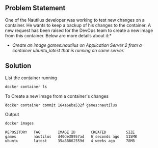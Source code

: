 ## Problem Statement

One of the Nautilus developer was working to test new changes on a container. He wants to keep a backup of his changes to the container. A new request has been raised for the DevOps team to create a new image from this container. Below are more details about it:*

- *Create an image games:nautilus on Application Server 2 from a container ubuntu_latest that is running on same server.*

## Solution

List the container running

```bash
docker container ls
```

 To Create a new image from a container's changes

```bash
docker container commit 164a6eba532f games:nautilus
```

 Output

```bash
docker images
```

```
REPOSITORY   TAG        IMAGE ID       CREATED         SIZE
games        nautilus   d40de38957ad   6 seconds ago   115MB
ubuntu       latest     35a88802559d   4 weeks ago     78MB
```
